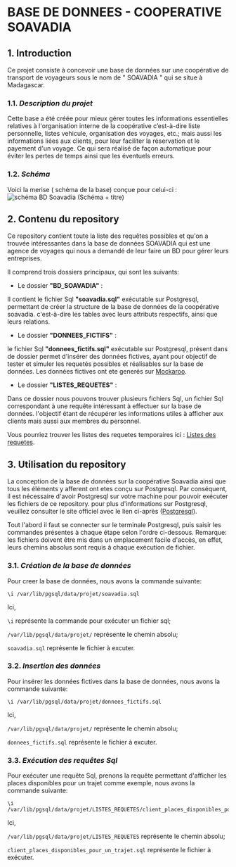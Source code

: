 # BASE DE DONNEES - COOPERATIVE SOAVADIA




## 1. Introduction

Ce projet consiste à concevoir une base de données sur une coopérative de transport de voyageurs sous le nom de " SOAVADIA " qui se situe à Madagascar.


### 1.1. *Description du projet*
Cette base a été créée pour mieux gérer toutes les informations essentielles relatives à l'organisation interne de la coopérative c’est-à-dire liste personnelle, listes vehicule, organisation des voyages, etc.; mais aussi les informations liées aux clients, pour leur faciliter la réservation et le payement d'un voyage. Ce qui sera réalisé de façon automatique pour éviter les pertes de temps ainsi que les éventuels erreurs.

### 1.2. *Schéma*
Voici la merise ( schéma de la base) conçue pour celui-ci : 
![schéma BD Soavadia](https://github.com/fetraandri/BD-SOAVADIA/blob/main/Soavadia.png)
(Schéma + titre)



## 2. Contenu du repository
Ce repository contient toute la liste des requêtes possibles et qu'on a trouvée intéressantes dans la base de données SOAVADIA qui est une agence de voyages qui nous a demandé de leur faire un BD pour gérer leurs entreprises.

Il comprend trois dossiers principaux, qui sont les suivants:
* Le dossier **"BD_SOAVADIA"** : 

Il contient le fichier Sql **"soavadia.sql"** exécutable sur Postgresql, permettant de créer la structure de la base de données de la coopérative soavadia. c'est-à-dire les tables avec leurs attributs respectifs, ainsi que leurs relations.
* Le dossier **"DONNEES_FICTIFS"** : 

le fichier Sql **"donnees_fictifs.sql"** exécutable sur Postgresql, présent dans de dossier permet d'insérer des données fictives, ayant pour objectif de tester et simuler les requetés possibles et réalisables sur la base de données. Les données fictives ont ete generés sur [Mockaroo](https://www.mockaroo.com/).
* Le dossier **"LISTES_REQUETES"** : 

Dans ce dossier nous pouvons trouver plusieurs fichiers Sql, un fichier Sql correspondant à une requête intéressant à effectuer sur la base de données. l'objectif étant de récupérer les informations utiles à afficher aux clients mais aussi aux membres du personnel.

Vous pourriez trouver les listes des requetes temporaires ici : [Listes des requetes](https://docs.google.com/document/d/1lIa7BZmPssiG-z6KJMA9Y-lNBaj48Uv4j33pd0EYt34/edit?usp=sharing).

## 3. Utilisation du repository

La conception de la base de données sur la coopérative Soavadia ainsi que tous les éléments y afferent ont etes conçu sur Postgresql.
Par conséquent, il est nécessaire d'avoir Postgresql sur votre machine pour pouvoir exécuter les fichiers de ce repository.
pour plus d'informations sur Postgresql, veuillez consulter le site officiel avec le lien ci-après \([Postgresql](https://www.postgresql.org/)\).

Tout l'abord il faut se connecter sur le terminale Postgresql, puis saisir les commandes présentes à chaque étape selon l'ordre ci-dessous.
Remarque: les fichiers doivent être mis dans un emplacement facile d'accès, en effet, leurs chemins absolus sont requis à chaque exécution de fichier.

### 3.1. *Création de la base de données*
Pour creer la base de données, nous avons la commande suivante:
```
\i /var/lib/pgsql/data/projet/soavadia.sql
```
Ici, 

`\i` représente la commande pour exécuter un fichier sql; 

`/var/lib/pgsql/data/projet/` représente le chemin absolu;

`soavadia.sql` représente le fichier à excuter.

### 3.2. *Insertion des données*
Pour insérer les données fictives dans la base de données, nous avons la commande suivante:
```
\i /var/lib/pgsql/data/projet/donnees_fictifs.sql
```
Ici,

`/var/lib/pgsql/data/projet/` représente le chemin absolu;

`donnees_fictifs.sql` représente le fichier à excuter.

### 3.3. *Exécution des requêtes Sql*
Pour exécuter une requête Sql, prenons la requête permettant d'afficher les places disponibles pour un trajet comme exemple, nous avons la commande suivante:
```
\i /var/lib/pgsql/data/projet/LISTES_REQUETES/client_places_disponibles_pour_un_trajet.sql
```
Ici,

`/var/lib/pgsql/data/projet/LISTES_REQUETES` représente le chemin absolu;

`client_places_disponibles_pour_un_trajet.sql` représente le fichier à exécuter.
